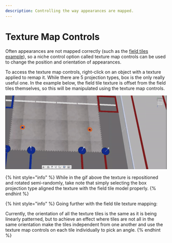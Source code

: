 ```yaml
---
description: Controlling the way appearances are mapped.
---
```


# Texture Map Controls

Often appearances are not mapped correctly \(such as the [field tiles example](making-custom-appearances.md)\), so a niche control option called texture map controls can be used to change the position and orientation of appearances.

To access the texture map controls, right-click on an object with a texture applied to remap it. While there are 5 projection types, box is the only really useful one. In the example below, the field tile texture is offset from the field tiles themselves, so this will be manipulated using the texture map controls.

![Reposition and rotating a texture](../.gitbook/assets/f0592d10d7b45066a4a82995cfd9d43b.gif)

{% hint style="info" %}
While in the gif above the texture is repositioned and rotated semi-randomly, take note that simply selecting the box projection type aligned the texture with the field tile model properly.
{% endhint %}

{% hint style="info" %}
Going further with the field tile texture mapping:

Currently, the orientation of all the texture tiles is the same as it is being linearly patterned, but to achieve an effect where tiles are not all in the same orientation make the tiles independent from one another and use the texture map controls on each tile individually to pick an angle.
{% endhint %}

